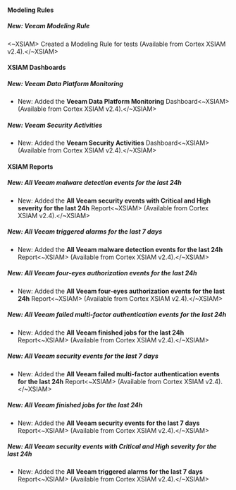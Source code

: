 #### Modeling Rules

##### New: Veeam Modeling Rule

<~XSIAM> Created a Modeling Rule for tests (Available from Cortex XSIAM v2.4).</~XSIAM>

#### XSIAM Dashboards

##### New: Veeam Data Platform Monitoring

- New: Added the **Veeam Data Platform Monitoring** Dashboard<~XSIAM> (Available from Cortex XSIAM v2.4).</~XSIAM>
##### New: Veeam Security Activities

- New: Added the **Veeam Security Activities** Dashboard<~XSIAM> (Available from Cortex XSIAM v2.4).</~XSIAM>

#### XSIAM Reports

##### New: All Veeam malware detection events for the last 24h

- New: Added the **All Veeam security events with Critical and High severity for the last 24h** Report<~XSIAM> (Available from Cortex XSIAM v2.4).</~XSIAM>
##### New: All Veeam triggered alarms for the last 7 days

- New: Added the **All Veeam malware detection events for the last 24h** Report<~XSIAM> (Available from Cortex XSIAM v2.4).</~XSIAM>
##### New: All Veeam four-eyes authorization events for the last 24h

- New: Added the **All Veeam four-eyes authorization events for the last 24h** Report<~XSIAM> (Available from Cortex XSIAM v2.4).</~XSIAM>
##### New: All Veeam failed multi-factor authentication events for the last 24h

- New: Added the **All Veeam finished jobs for the last 24h** Report<~XSIAM> (Available from Cortex XSIAM v2.4).</~XSIAM>
##### New: All Veeam security events for the last 7 days

- New: Added the **All Veeam failed multi-factor authentication events for the last 24h** Report<~XSIAM> (Available from Cortex XSIAM v2.4).</~XSIAM>
##### New: All Veeam finished jobs for the last 24h

- New: Added the **All Veeam security events for the last 7 days** Report<~XSIAM> (Available from Cortex XSIAM v2.4).</~XSIAM>
##### New: All Veeam security events with Critical and High severity for the last 24h

- New: Added the **All Veeam triggered alarms for the last 7 days** Report<~XSIAM> (Available from Cortex XSIAM v2.4).</~XSIAM>
